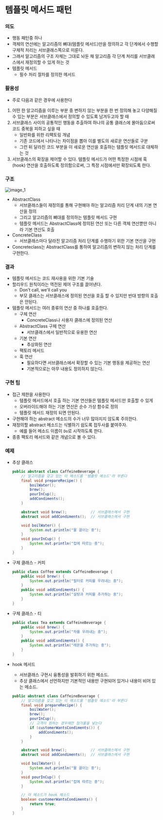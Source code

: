 # 템플릿 메서드 패턴

### 의도

- 행동 패턴중 하나
- 객체의 연산에는 알고리즘의 뼈대(템플릿 메서드)만을 정의하고 각 단계에서 수행할 구체적 처리는 서브클래스쪽으로 미룬다.
- 그래서 알고리즘의 구조 자체는 그대로 놔둔 채 알고리즘 각 단계 처리를 서브클래스에서 재정의할 수 있게 하는 것
- 템플릿 메서드
    - 필수 처리 절차를 정의한 메서드

### 활용성

- 주로 다음과 같은 경우에 사용한다
1. 어떤 한 알고리즘을 이루는 부분 중 변하지 않는 부분을 한 번 정의해 놓고 다양해질 수 있는 부분은 서브클래스에서 정의할 수 있도록 남겨두고자 할 때
2. 서브클래스 사이의 공통적인 행동을 추출하여 하나의 공통 클래스에 몰아둠으로써 코드 중복을 피하고 싶을 때
    - 일반화를 위한 리팩토링 개념
    - 기존 코드에서 나타나는 차이점을 뽑아 이를 별도의 새로운 연산들로 구분
    - 그런 뒤 달라진 코드 부분을 이 새로운 연산을 호출하는 템플릿 메서드로 대체하는 것
3. 서브클래스의 확장을 제어할 수 있다. 템플릿 메서드가 어떤 특정한 시점에 훅(hook) 연산을 호출하도록 정의함으로써, 그 특정 시점에서만 확장되도록 한다.

### 구조

![image_1](./템플릿_메서드_패턴/1.png)

- AbstractClass
    - 서브클래스들이 재정의를 통해 구현해야 하는 알고리즘 처리 단계 내의 기본 연산을 정의
    - 그리고 알고리즘의 뼈대를 정의하는 템플릿 메서드 구현
    - 템플릿 메서드는 AbstractClass에 정의된 연산 또는 다른 객체 연산뿐만 아니라 기본 연산도 호출
- ConcreteClass
    - 서브클래스마다 달라진 알고리즘 처리 단계를 수행하기 위한 기본 연산을 구현
- Concreteclass는 AbstractClass를 통하여 알고리즘의 변하지 않는 처리 단계를 구현한다.

### 결과

- 템플릿 메서드는 코드 재사용을 위한 기본 기술
- 할리우드 원칙이라는 역전된 제어 구조를 끌어낸다.
    - Don't call, we'll call you
    - 부모 클래스는 서브클래스에 정의된 연산을 호출 할 수 있지만 반대 방향의 호출은 안된다.
- 템플릿 메서드는 여러 종류의 연산 중 하나를 호출한다.
    - 구체 연산
        - ConcreteClass나 사용자 클래스에 정의된 연산
    - AbstractClass 구체 연산
        - 서브클래스에서 일반적으로 유용한 연산
    - 기본 연산
        - 추상화된 연산
    - 팩토리 메서드
    - 훅 연산
        - 필요하다면 서브클래스에서 확장할 수 있는 기본 행동을 제공하는 연산
        - 기본적으로는 아무 내용도 정의하지 않는다.

### 구현 팁

- 접근 제한을 사용한다
    - 템플릿 메서드에서 호출 하는 기본 연산들은 템플릿 메서드만 호출할 수 있게
    - 오버라이드해야 하는 기본 연산은 순수 가상 함수로 정의
    - 템플릿 메서드 재정의 되면 안된다.
- 구현해야 하는 abstract 메소드의 수가 너무 많아지지 않도록 주의한다.
- 재정의할 abstract 메소드는 식별하기 쉽도록 접두사를 붙여주자.
    - 예를 들어 메소드 이름이 `Do`로 시작하도록 한다.
- 종종 팩토리 메서드와 같은 개념으로 볼 수 있다.

### 예제

- 추상 클래스

    ```java
    public abstract class CaffeineBeverage {
        // 알고리즘을 갖고 있는 이 메소드를 '템플릿 메소드'라 부른다
        final void prepareRecipe() {
            boilWater();
            brew();
            pourInCup();
            addCondiments();
        }

        abstract void brew();           // 서브클래스에서 구현
        abstract void addCondiments();  // 서브클래스에서 구현

        void boilWater() {
            System.out.println("물 끓이는 중");
        }
        void pourInCup() {
            System.out.println("컵에 따르는 중");
        }
    }
    ```

- 구체 클래스 - 커피

    ```java
    public class Coffee extends CaffeineBeverage {
        public void brew() {
            System.out.println("필터로 커피를 우려내는 중");
        }
        public void addCondiments() {
            System.out.println("설탕과 커피를 추가하는 중");
        }
    }
    ```

- 구체 클래스 - 티

    ```java
    public class Tea extends CaffeineBeverage {
        public void brew() {
            System.out.println("차를 우려내는 중");
        }
        public void addCondiments() {
            System.out.println("레몬을 추가하는 중");
        }
    }
    ```

- hook 메서드
    - 서브클래스 구현시 융통성을 발휘하기 위한 메소드.
    - 추상 클래스에서 선언하지만 기본적인 내용만 구현되어 있거나 내용이 비어 있는 메소드.

    ```java
    public abstract class CaffeineBeverage {
        // 알고리즘을 갖고 있는 이 메소드를 '템플릿 메소드'라 부른다
        final void prepareRecipe() {
            boilWater();
            brew();
            pourInCup();
            // 고객이 원하는 경우에만 첨가물을 넣는다
            if (customerWantsCondiments()) {
                addCondiments();
            }
        }

        abstract void brew();           // 서브클래스에서 구현
        abstract void addCondiments();  // 서브클래스에서 구현

        void boilWater() {
            System.out.println("물 끓이는 중");
        }
        void pourInCup() {
            System.out.println("컵에 따르는 중");
        }

        // 이 메소드가 hook 메소드
        boolean customerWantsCondiments() {
            return true;
        }
    }
    ```